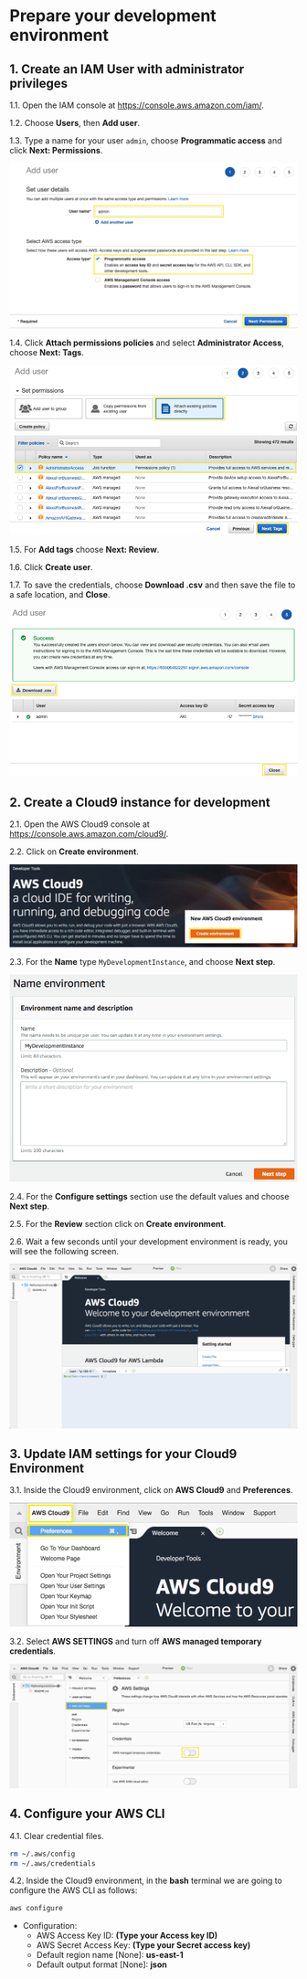 # Prepare your development environment

## 1. Create an IAM User with administrator privileges

1.1\. Open the IAM console at https://console.aws.amazon.com/iam/.

1.2\. Choose **Users**, then **Add user**.

1.3\. Type a name for your user `admin`, choose **Programmatic access** and click **Next: Permissions**.

![IAM User name](images3/iam-user-name.png)

1.4\. Click **Attach permissions policies** and select **Administrator Access**, choose **Next: Tags**.

![User Policy](images3/iam-user-policy.png)

1.5\. For **Add tags** choose **Next: Review**.

1.6\. Click **Create user**.

1.7\. To save the credentials, choose **Download .csv** and then save the file to a safe location, and **Close**.

![User Created](images3/iam-user-created.png)

## 2. Create a Cloud9 instance for development

2.1\. Open the AWS Cloud9 console at https://console.aws.amazon.com/cloud9/.

2.2\. Click on **Create environment**.

![Cloud9 Create environment](images2/cloud9-create.png)

2.3\. For the **Name** type `MyDevelopmentInstance`, and choose **Next step**.

![Cloud9 name environment](images2/cloud9-name.png)

2.4\. For the **Configure settings** section use the default values and choose **Next step**.

2.5\. For the **Review** section click on **Create environment**.

2.6\. Wait a few seconds until your development environment is ready, you will see the following screen.

![Cloud9 Env](images2/cloud9-env.png)

## 3. Update IAM settings for your Cloud9 Environment

3.1\. Inside the Cloud9 environment, click on **AWS Cloud9** and **Preferences**.

![Cloud9 Preferences](images2/cloud9-preferences.png)

3.2\. Select **AWS SETTINGS** and turn off **AWS managed temporary credentials**.

![AWS SETTINGS](images2/cloud-aws-settings.png)

## 4. Configure your AWS CLI

4.1\. Clear credential files.

``` bash
rm ~/.aws/config
rm ~/.aws/credentials
```

4.2\. Inside the Cloud9 environment, in the **bash** terminal we are going to configure the AWS CLI as follows:

``` bash
aws configure
```

- Configuration:
    - AWS Access Key ID: **(Type your Access key ID)**
    - AWS Secret Access Key: **(Type your Secret access key)**
    - Default region name [None]: **us-east-1**
    - Default output format [None]: **json**

